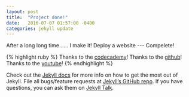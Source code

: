 ```yaml
---
layout: post
title:  "Project done!"
date:   2016-07-07 01:57:00 -0400
categories: jekyll update
---
```

After a long long time...... I make it!
Deploy a website --- Compelete!

{% highlight ruby %}
Thanks to the [codecademy][Codecademy]!
 Thanks to the [github][Github]! 
Thanks to the [youtube][Youtube]!
{% endhighlight %}

Check out the [Jekyll docs][jekyll-docs] for more info on how to get the most out of Jekyll. File all bugs/feature requests at [Jekyll’s GitHub repo][jekyll-gh]. If you have questions, you can ask them on [Jekyll Talk][jekyll-talk].

[jekyll-docs]: http://jekyllrb.com/docs/home
[jekyll-gh]:   https://github.com/jekyll/jekyll
[jekyll-talk]: https://talk.jekyllrb.com/
[Codecademy]: http://codecademy.com/
[Github]: http://github.com/
[Youtube]: http://www.youtube.com/
